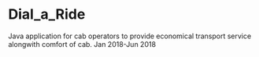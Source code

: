 # Dial_a_Ride

Java application for cab operators to provide economical transport service alongwith comfort of cab. 
Jan 2018-Jun 2018
